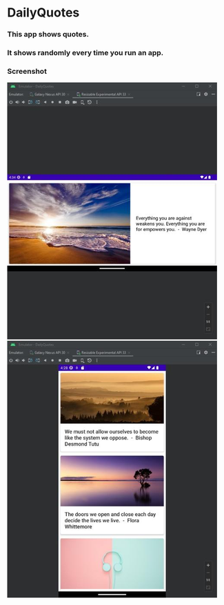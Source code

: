 # DailyQuotes

### This app shows quotes.
### It shows randomly every time you run an app.

### Screenshot  
![Screenshot](https://github.com/JamesKim4913/DailyQuotes/blob/c50f9bf4386b6acbf07daec44e1631d98a0348dc/screenshot/Screenshot1.jpg)  
![Screenshot](https://github.com/JamesKim4913/DailyQuotes/blob/c50f9bf4386b6acbf07daec44e1631d98a0348dc/screenshot/Screenshot2.jpg)  
